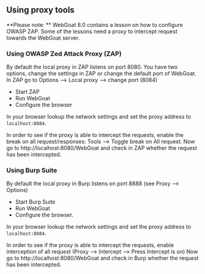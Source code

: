 ## Using proxy tools

**Please note: ** WebGoat 8.0 contains a lesson on how to configure OWASP ZAP.
Some of the lessons need a proxy to intercept request towards the WebGoat server.

### Using OWASP Zed Attack Proxy (ZAP)

By default the local proxy in ZAP listens on port 8080. You have two options, change the settings in ZAP or change the default port of WebGoat. In ZAP go to Options --> Local proxy --> change port (8084)

* Start ZAP 
* Run WebGoat
* Configure the browser

In your browser lookup the network settings and set the proxy address to `localhost:8084`.

In order to see if the proxy is able to intercept the requests, enable the break on all request/responses: Tools --> Toggle break on All request.
Now go to http://localhost:8080/WebGoat and check in ZAP whether the request has been intercepted.

### Using Burp Suite 

By default the local proxy in Burp listens on port 8888 (see Proxy --> Options)

* Start Burp Suite
* Run WebGoat
* Configure the browser.

In your browser lookup the network settings and set the proxy address to `localhost:8084`.

In order to see if the proxy is able to intercept the requests, enable interception of all request (Proxy --> Intercept --> Press Intercept is on)
Now go to http://localhost:8080/WebGoat and check in Burp whether the request has been intercepted.

